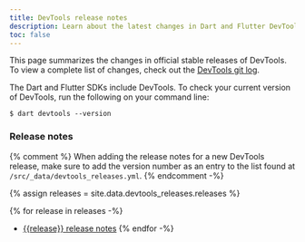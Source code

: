```yaml
---
title: DevTools release notes
description: Learn about the latest changes in Dart and Flutter DevTools.
toc: false
---
```


This page summarizes the changes in official stable releases of DevTools.
To view a complete list of changes, check out the
[DevTools git log]({{site.repo.organization}}/devtools/commits/master).

The Dart and Flutter SDKs include DevTools.
To check your current version of DevTools,
run the following on your command line:

```terminal
$ dart devtools --version
```

### Release notes

{% comment %}
When adding the release notes for a new DevTools release,
make sure to add the version number as an entry to the list
found at `/src/_data/devtools_releases.yml`.
{% endcomment -%}

{% assign releases = site.data.devtools_releases.releases %}

{% for release in releases -%}
* [{{release}} release notes](/tools/devtools/release-notes/release-notes-{{release}})
{% endfor -%}
